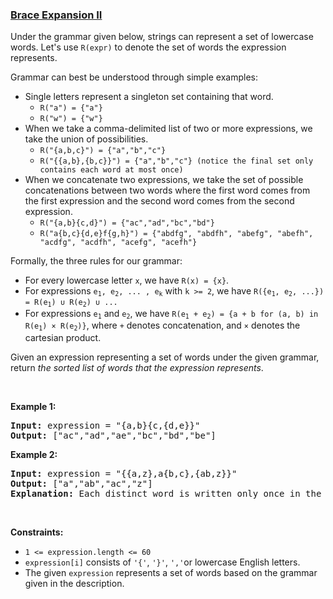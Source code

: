 ### [Brace Expansion II](https://leetcode.com/problems/brace-expansion-ii)

<p>Under the grammar given below, strings can represent a set of lowercase words. Let&#39;s use <code>R(expr)</code> to denote the set of words the expression represents.</p>

<p>Grammar can best be understood through simple examples:</p>

<ul>
	<li>Single letters represent a singleton set containing that word.
	<ul>
		<li><code>R(&quot;a&quot;) = {&quot;a&quot;}</code></li>
		<li><code>R(&quot;w&quot;) = {&quot;w&quot;}</code></li>
	</ul>
	</li>
	<li>When we take a comma-delimited list of two or more expressions, we take the union of possibilities.
	<ul>
		<li><code>R(&quot;{a,b,c}&quot;) = {&quot;a&quot;,&quot;b&quot;,&quot;c&quot;}</code></li>
		<li><code>R(&quot;{{a,b},{b,c}}&quot;) = {&quot;a&quot;,&quot;b&quot;,&quot;c&quot;} (notice the final set only contains each word at most once)</code></li>
	</ul>
	</li>
	<li>When we concatenate two expressions, we take the set of possible concatenations between two words where the first word comes from the first expression and the second word comes from the second expression.
	<ul>
		<li><code>R(&quot;{a,b}{c,d}&quot;) = {&quot;ac&quot;,&quot;ad&quot;,&quot;bc&quot;,&quot;bd&quot;}</code></li>
		<li><code>R(&quot;a{b,c}{d,e}f{g,h}&quot;) = {&quot;abdfg&quot;, &quot;abdfh&quot;, &quot;abefg&quot;, &quot;abefh&quot;, &quot;acdfg&quot;, &quot;acdfh&quot;, &quot;acefg&quot;, &quot;acefh&quot;}</code></li>
	</ul>
	</li>
</ul>

<p>Formally, the three rules for our grammar:</p>

<ul>
	<li>For every lowercase letter <code>x</code>, we have <code>R(x) = {x}</code>.</li>
	<li>For expressions <code>e<sub>1</sub>, e<sub>2</sub>, ... , e<sub>k</sub></code> with <code>k &gt;= 2</code>, we have <code>R({e<sub>1</sub>, e<sub>2</sub>, ...}) = R(e<sub>1</sub>) &cup; R(e<sub>2</sub>) &cup; ...</code></li>
	<li>For expressions <code>e<sub>1</sub></code> and <code>e<sub>2</sub></code>, we have <code>R(e<sub>1</sub> + e<sub>2</sub>) = {a + b for (a, b) in R(e<sub>1</sub>) &times; R(e<sub>2</sub>)}</code>, where <code>+</code> denotes concatenation, and <code>&times;</code> denotes the cartesian product.</li>
</ul>

<p>Given an expression representing a set of words under the given grammar, return <em>the sorted list of words that the expression represents</em>.</p>

<p>&nbsp;</p>
<p><strong>Example 1:</strong></p>

<pre>
<strong>Input:</strong> expression = &quot;{a,b}{c,{d,e}}&quot;
<strong>Output:</strong> [&quot;ac&quot;,&quot;ad&quot;,&quot;ae&quot;,&quot;bc&quot;,&quot;bd&quot;,&quot;be&quot;]
</pre>

<p><strong>Example 2:</strong></p>

<pre>
<strong>Input:</strong> expression = &quot;{{a,z},a{b,c},{ab,z}}&quot;
<strong>Output:</strong> [&quot;a&quot;,&quot;ab&quot;,&quot;ac&quot;,&quot;z&quot;]
<strong>Explanation:</strong> Each distinct word is written only once in the final answer.
</pre>

<p>&nbsp;</p>
<p><strong>Constraints:</strong></p>

<ul>
	<li><code>1 &lt;= expression.length &lt;= 60</code></li>
	<li><code>expression[i]</code> consists of <code>&#39;{&#39;</code>, <code>&#39;}&#39;</code>, <code>&#39;,&#39;</code>or lowercase English letters.</li>
	<li>The given&nbsp;<code>expression</code>&nbsp;represents a set of words based on the grammar given in the description.</li>
</ul>
